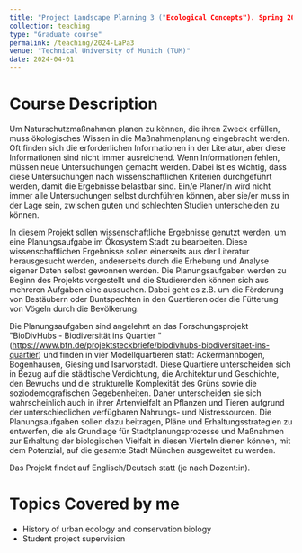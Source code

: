 ```yaml
---
title: "Project Landscape Planning 3 ("Ecological Concepts"). Spring 2024"
collection: teaching
type: "Graduate course"
permalink: /teaching/2024-LaPa3
venue: "Technical University of Munich (TUM)"
date: 2024-04-01
---
```


Course Description
======
Um Naturschutzmaßnahmen planen zu können, die ihren Zweck erfüllen, muss ökologisches Wissen in die Maßnahmenplanung eingebracht werden. Oft finden sich die erforderlichen Informationen in der Literatur, aber diese Informationen sind nicht immer ausreichend. Wenn Informationen fehlen, müssen neue Untersuchungen gemacht werden. Dabei ist es wichtig, dass diese Untersuchungen nach wissenschaftlichen Kriterien durchgeführt werden, damit die Ergebnisse belastbar sind. Ein/e Planer/in wird nicht immer alle Untersuchungen selbst durchführen können, aber sie/er muss in der Lage sein, zwischen guten und schlechten Studien unterscheiden zu können.

In diesem Projekt sollen wissenschaftliche Ergebnisse genutzt werden, um eine Planungsaufgabe im Ökosystem Stadt zu bearbeiten. Diese wissenschaftlichen Ergebnisse sollen einerseits aus der Literatur herausgesucht werden, andererseits durch die Erhebung und Analyse eigener Daten selbst gewonnen werden. Die Planungsaufgaben werden zu Beginn des Projekts vorgestellt und die Studierenden können sich aus mehreren Aufgaben eine aussuchen. Dabei geht es z.B. um die Förderung von Bestäubern oder Buntspechten in den Quartieren oder die Fütterung von Vögeln durch die Bevölkerung.

Die Planungsaufgaben sind angelehnt an das Forschungsprojekt "BioDivHubs - Biodiversität ins Quartier " (https://www.bfn.de/projektsteckbriefe/biodivhubs-biodiversitaet-ins-quartier) und finden in vier Modellquartieren statt: Ackermannbogen, Bogenhausen, Giesing und Isarvorstadt. Diese Quartiere unterscheiden sich in Bezug auf die städtische Verdichtung, die Architektur und Geschichte, den Bewuchs und die strukturelle Komplexität des Grüns sowie die soziodemografischen Gegebenheiten. Daher unterscheiden sie sich wahrscheinlich auch in ihrer Artenvielfalt an Pflanzen und Tieren aufgrund der unterschiedlichen verfügbaren Nahrungs- und Nistressourcen. Die Planungsaufgaben sollen dazu beitragen, Pläne und Erhaltungsstrategien zu entwerfen, die als Grundlage für Stadtplanungsprozesse und Maßnahmen zur Erhaltung der biologischen Vielfalt in diesen Vierteln dienen können, mit dem Potenzial, auf die gesamte Stadt München ausgeweitet zu werden.

Das Projekt findet auf Englisch/Deutsch statt (je nach Dozent:in). 

Topics Covered by me
======
* History of urban ecology and conservation biology
* Student project supervision


